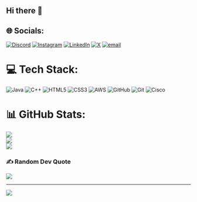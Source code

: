 ## Hi there 👋

<!--
**boyinisailu1/boyinisailu1** is a ✨ _special_ ✨ repository because its `README.md` (this file) appears on your GitHub profile.

Here are some ideas to get you started:

- 🔭 I’m currently working on ...
- 🌱 I’m currently learning ...
- 👯 I’m looking to collaborate on ...
- 🤔 I’m looking for help with ...
- 💬 Ask me about ...
- 📫 How to reach me: ...
- 😄 Pronouns: ...
- ⚡ Fun fact: ...
-->



## 🌐 Socials:
[![Discord](https://img.shields.io/badge/Discord-%237289DA.svg?logo=discord&logoColor=white)](https://discord.gg/https://discord.gg/p6CgxTdW) [![Instagram](https://img.shields.io/badge/Instagram-%23E4405F.svg?logo=Instagram&logoColor=white)](https://instagram.com/https://www.instagram.com/themudhirajsai/profilecard/?igsh=OXBjb252dGk1NGpi) [![LinkedIn](https://img.shields.io/badge/LinkedIn-%230077B5.svg?logo=linkedin&logoColor=white)](https://linkedin.com/in/www.linkedin.com/in/sayilu) [![X](https://img.shields.io/badge/X-black.svg?logo=X&logoColor=white)](https://x.com/@Thelazyone_08) [![email](https://img.shields.io/badge/Email-D14836?logo=gmail&logoColor=white)](mailto:sayiluindia7@gmail.com) 

# 💻 Tech Stack:
![Java](https://img.shields.io/badge/java-%23ED8B00.svg?style=plastic&logo=openjdk&logoColor=white) ![C++](https://img.shields.io/badge/c++-%2300599C.svg?style=plastic&logo=c%2B%2B&logoColor=white) ![HTML5](https://img.shields.io/badge/html5-%23E34F26.svg?style=plastic&logo=html5&logoColor=white) ![CSS3](https://img.shields.io/badge/css3-%231572B6.svg?style=plastic&logo=css3&logoColor=white) ![AWS](https://img.shields.io/badge/AWS-%23FF9900.svg?style=plastic&logo=amazon-aws&logoColor=white) ![GitHub](https://img.shields.io/badge/github-%23121011.svg?style=plastic&logo=github&logoColor=white) ![Git](https://img.shields.io/badge/git-%23F05033.svg?style=plastic&logo=git&logoColor=white) ![Cisco](https://img.shields.io/badge/cisco-%23049fd9.svg?style=plastic&logo=cisco&logoColor=black)
# 📊 GitHub Stats:
![](https://github-readme-stats.vercel.app/api?username=boyinisailu1&theme=swift&hide_border=false&include_all_commits=true&count_private=false)<br/>
![](https://nirzak-streak-stats.vercel.app/?user=boyinisailu1&theme=swift&hide_border=false)<br/>
![](https://github-readme-stats.vercel.app/api/top-langs/?username=boyinisailu1&theme=swift&hide_border=false&include_all_commits=true&count_private=false&layout=compact)

### ✍️ Random Dev Quote
![](https://quotes-github-readme.vercel.app/api?type=vetical&theme=merko)

---
[![](https://visitcount.itsvg.in/api?id=boyinisailu1&icon=1&color=9)](https://visitcount.itsvg.in)

<!-- Proudly created with GPRM ( https://gprm.itsvg.in ) -->
